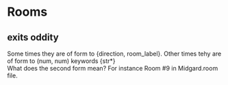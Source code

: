 # Rooms
## exits oddity
Some times they are of form to {direction, room_label}.
Other times tehy are of form 
to (num, num)
  keywords {str*}  
What does the second form mean?  For instance Room #9 in 
Midgard.room file. 
